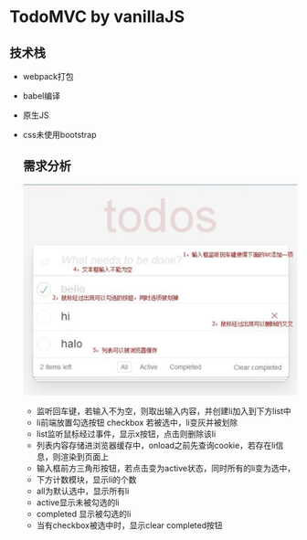 # TodoMVC by vanillaJS

## 技术栈

+ webpack打包

+ babel编译

+ 原生JS

+ css未使用bootstrap

  ## 需求分析

  ![需求分析](https://github.com/tonycatgogogo/todoMVC-vanillaJS/blob/master/img1.jpg)

  - 监听回车键，若输入不为空，则取出输入内容，并创建li加入到下方list中
  - li前端放置勾选按钮 checkbox 若被选中，li变灰并被划除
  - list监听鼠标经过事件，显示x按钮，点击则删除该li
  - 列表内容存储进浏览器缓存中，onload之前先查询cookie，若存在li信息，则渲染到页面上
  - 输入框前方三角形按钮，若点击变为active状态，同时所有的li变为选中，
  - 下方计数模块，显示li的个数
  - all为默认选中，显示所有li
  - active显示未被勾选的li
  - completed 显示被勾选的li
  - 当有checkbox被选中时，显示clear completed按钮
